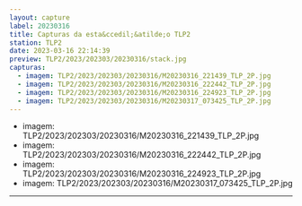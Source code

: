 ```yaml
---
layout: capture
label: 20230316
title: Capturas da esta&ccedil;&atilde;o TLP2
station: TLP2
date: 2023-03-16 22:14:39
preview: TLP2/2023/202303/20230316/stack.jpg
capturas:
  - imagem: TLP2/2023/202303/20230316/M20230316_221439_TLP_2P.jpg
  - imagem: TLP2/2023/202303/20230316/M20230316_222442_TLP_2P.jpg
  - imagem: TLP2/2023/202303/20230316/M20230316_224923_TLP_2P.jpg
  - imagem: TLP2/2023/202303/20230316/M20230317_073425_TLP_2P.jpg
---
```

  - imagem: TLP2/2023/202303/20230316/M20230316_221439_TLP_2P.jpg
  - imagem: TLP2/2023/202303/20230316/M20230316_222442_TLP_2P.jpg
  - imagem: TLP2/2023/202303/20230316/M20230316_224923_TLP_2P.jpg
  - imagem: TLP2/2023/202303/20230316/M20230317_073425_TLP_2P.jpg
---
